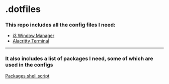 # .dotfiles

### This repo includes all the config files I need:

- [i3 Window Manager](https://github.com/JamieBurridge/.dotfiles/tree/main/i3)
- [Alacritty Terminal](https://github.com/JamieBurridge/.dotfiles/tree/main/alacritty)

---

### It also includes a list of packages I need, some of which are used in the configs
[Packages shell script](https://github.com/JamieBurridge/.dotfiles/blob/main/packages.sh)
